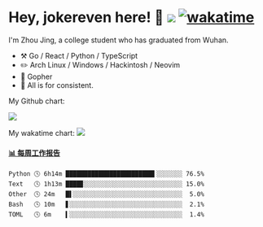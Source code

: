 # Hey, jokereven here! 👋 ![](https://visitor-badge.laobi.icu/badge?page_id=jokereven.readme) [![wakatime](https://wakatime.com/badge/user/eada5769-12fd-41f7-af3d-65254494dce1.svg)](https://wakatime.com/@eada5769-12fd-41f7-af3d-65254494dce1)

I'm Zhou Jing, a college student who has graduated from Wuhan.
-   :hammer_and_pick: Go / React / Python / TypeScript
-   :pencil2: Arch Linux / Windows / Hackintosh / Neovim
-   :seedling: Gopher
-   :thought_balloon: All is for consistent.

My Github chart:

![](https://ghchart.rshah.org/JonnieWayy)

My wakatime chart:
![](https://wakatime.com/share/@jokereven/1679dc82-4bf9-4b63-9203-390d608503de.png)

<!-- waka-box start -->
#### <a href="https://gist.github.com/9f8118785e2d128d746db5f61b0e0a2a" target="_blank">📊 每周工作报告</a>
```text
Python 🕓 6h14m ████████████████████████▍░░░░░░░ 76.5%
Text   🕓 1h13m ████▊░░░░░░░░░░░░░░░░░░░░░░░░░░░ 15.0%
Other  🕓 24m   █▌░░░░░░░░░░░░░░░░░░░░░░░░░░░░░░  5.0%
Bash   🕓 10m   ▋░░░░░░░░░░░░░░░░░░░░░░░░░░░░░░░  2.1%
TOML   🕓 6m    ▍░░░░░░░░░░░░░░░░░░░░░░░░░░░░░░░  1.4%
```
<!-- Powered by https://github.com/journey-ad/waka-box-go . -->
<!-- waka-box end -->
